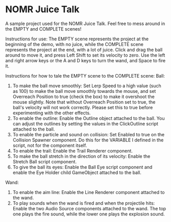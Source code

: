 # NOMR Juice Talk
 A sample project used for the NOMR Juice Talk. Feel free to mess around in the EMPTY and COMPLETE scenes!

Instructions for use:
The EMPTY scene represents the project at the beginning of the demo, with no juice, while the COMPLETE scene represents the project at the end, with a lot of juice.
Click and drag the ball around to move it, and press Left Shift to set its velocity to zero. Use the left and right arrow keys or the A and D keys to turn the wand, and Space to fire it.

Instructions for how to tale the EMPTY scene to the COMPLETE scene:
Ball:
1. To make the ball move smoothly: Set Lerp Speed to a high value (such as 100) to make the ball move smoothly towards the mouse, and set Overreach Position to true (check the box) to make it overshoot the mouse slightly. Note that without Overreach Position set to true, the ball's velocity will not work correctly. Please set this to true before experimenting with the other effects.
2. To enable the outline: Enable the Outline object attached to the ball. You can adjust the outlines by setting the values in the ClickOutline script attached to the ball.
3. To enable the particle and sound on collision: Set Enabled to true on the Collision Spawner component. Do this for the VARIABLE I defined in the script, not for the component itself.
4. To enable the trail: Enable the Trail Renderer component.
5. To make the ball stretch in the direction of its velocity: Enable the Stretch Ball script component.
6. To give the ball its eyes: Enable the Ball Eye script component and enable the Eye Holder child GameObject attached to the ball.

Wand:
1. To enable the aim line: Enable the Line Renderer component attached to the wand.
2. To play sounds when the wand is fired and when the projectile hits: Enable the two Audio Source components attached to the wand. The top one plays the fire sound, while the lower one plays the explosion sound.
